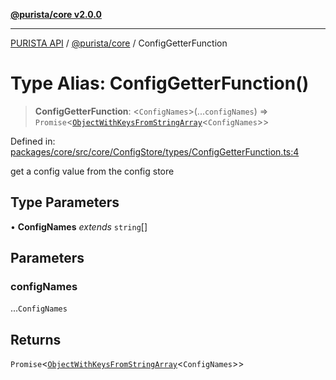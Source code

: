 [**@purista/core v2.0.0**](../README.md)

***

[PURISTA API](../../../packages.md) / [@purista/core](../README.md) / ConfigGetterFunction

# Type Alias: ConfigGetterFunction()

> **ConfigGetterFunction**: \<`ConfigNames`\>(...`configNames`) => `Promise`\<[`ObjectWithKeysFromStringArray`](ObjectWithKeysFromStringArray.md)\<`ConfigNames`\>\>

Defined in: [packages/core/src/core/ConfigStore/types/ConfigGetterFunction.ts:4](https://github.com/puristajs/purista/blob/master/packages/core/src/core/ConfigStore/types/ConfigGetterFunction.ts#L4)

get a config value from the config store

## Type Parameters

• **ConfigNames** *extends* `string`[]

## Parameters

### configNames

...`ConfigNames`

## Returns

`Promise`\<[`ObjectWithKeysFromStringArray`](ObjectWithKeysFromStringArray.md)\<`ConfigNames`\>\>
